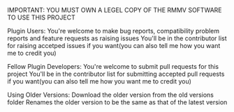 IMPORTANT: YOU MUST OWN A LEGEL COPY OF THE RMMV SOFTWARE TO USE THIS PROJECT

Plugin Users:
You're welcome to make bug reports, compatibility problem reports and feature requests as raising issues
You'll be in the contributor list for raising accetped issues if you want(you can also tell me how you want me to credit you)

Fellow Plugin Developers:
You're welcome to submit pull requests for this project
You'll be in the contributor list for submitting accepted pull requests if you want(you can also tell me how you want me to credit you)

Using Older Versions:
Download the older version from the old versions folder
Renames the older version to be the same as that of the latest version
